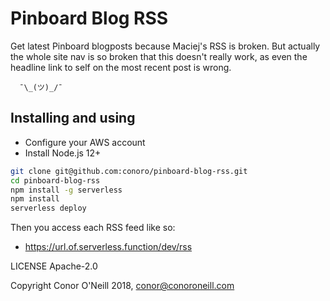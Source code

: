 # Pinboard Blog RSS
Get latest Pinboard blogposts because Maciej's RSS is broken. But actually the whole site nav is so broken that this doesn't really work, as even the headline link to self on the most recent post is wrong. 

```
  ¯\_(ツ)_/¯
```

## Installing and using
* Configure your AWS account
* Install Node.js 12+

```bash
git clone git@github.com:conoro/pinboard-blog-rss.git
cd pinboard-blog-rss
npm install -g serverless
npm install
serverless deploy
```
Then you access each RSS feed like so:

* https://url.of.serverless.function/dev/rss

LICENSE Apache-2.0

Copyright Conor O'Neill 2018, conor@conoroneill.com
